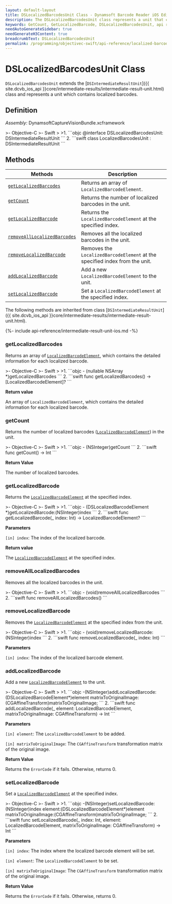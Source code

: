 ```yaml
---
layout: default-layout
title: DSLocalizedBarcodesUnit Class - Dynamsoft Barcode Reader iOS Edition
description: The DSLocalizedBarcodesUnit class represents a unit that contains localized barcodes unit. It inherits from the DSIntermediateResultUnit class.
keywords: GetCount, GetLocalizedBarcode, DSLocalizedBarcodesUnit, api reference
needAutoGenerateSidebar: true
needGenerateH3Content: true
breadcrumbText: DSLocalizedBarcodesUnit
permalink: /programming/objectivec-swift/api-reference/localized-barcodes-unit.html
---
```


# DSLocalizedBarcodesUnit Class

`DSLocalizedBarcodesUnit` extends the [`DSIntermediateResultUnit`]({{ site.dcvb_ios_api }}core/intermediate-results/intermediate-result-unit.html) class and represents a unit which contains localized barcodes.

## Definition

*Assembly:* DynamsoftCaptureVisionBundle.xcframework

<div class="sample-code-prefix"></div>
>- Objective-C
>- Swift
>
>1. 
```objc
@interface DSLocalizedBarcodesUnit: DSIntermediateResultUnit
```
2. 
```swift
class LocalizedBarcodesUnit : DSIntermediateResultUnit
```

## Methods

| Methods | Description |
| ------- | ----------- |
| [`getLocalizedBarcodes`](#getlocalizedbarcodes) | Returns an array of `LocalizedBarcodeElement`. |
| [`getCount`](#getcount) | Returns the number of localized barcodes in the unit. |
| [`getLocalizedBarcode`](#getlocalizedbarcode) | Returns the `LocalizedBarcodeElement` at the specified index. |
| [`removeAllLocalizedBarcodes`](#removealllocalizedbarcodes) | Removes all the localized barcodes in the unit. |
| [`removeLocalizedBarcode`](#removelocalizedbarcode) | Removes the `LocalizedBarcodeElement` at the specified index from the unit. |
| [`addLocalizedBarcode`](#addlocalizedbarcode) | Add a new `LocalizedBarcodeElement` to the unit. |
| [`setLocalizedBarcode`](#setlocalizedbarcode) | Set a `LocalizedBarcodeElement` at the specified index. |

The following methods are inherited from class [`DSIntermediateResultUnit`]({{ site.dcvb_ios_api }}core/intermediate-results/intermediate-result-unit.html).

{%- include api-reference/intermediate-result-unit-ios.md -%}

### getLocalizedBarcodes

Returns an array of [`LocalizedBarcodeElement`](localized-barcode-element.md), which contains the detailed information for each localized barcode.

<div class="sample-code-prefix"></div>
>- Objective-C
>- Swift
>
>1. 
```objc
- (nullable NSArray<DSLocalizedBarcodeElement *> *)getLocalizedBarcodes
```
2. 
```swift
func getLocalizedBarcodes() -> [LocalizedBarcodeElement]?
```

**Return value**

An array of `LocalizedBarcodeElement`, which contains the detailed information for each localized barcode.

### getCount

Returns the number of localized barcodes ([`LocalizedBarcodeElement`](localized-barcode-element.md)) in the unit.

<div class="sample-code-prefix"></div>
>- Objective-C
>- Swift
>
>1. 
```objc
- (NSInteger)getCount
```
2. 
```swift
func getCount() -> Int
```

**Return Value**

The number of localized barcodes.

### getLocalizedBarcode

Returns the [`LocalizedBarcodeElement`](localized-barcode-element.md) at the specified index.

<div class="sample-code-prefix"></div>
>- Objective-C
>- Swift
>
>1. 
```objc
- (DSLocalizedBarcodeElement *)getLocalizedBarcode:(NSInteger)index
```
2. 
```swift
func getLocalizedBarcode(_ index: Int) -> LocalizedBarcodeElement?
```

**Parameters**

`[in] index`: The index of the localized barcode.

**Return value**

The [`LocalizedBarcodeElement`](localized-barcode-element.md) at the specified index.

### removeAllLocalizedBarcodes

Removes all the localized barcodes in the unit.

<div class="sample-code-prefix"></div>
>- Objective-C
>- Swift
>
>1. 
```objc
- (void)removeAllLocalizedBarcodes
```
2. 
```swift
func removeAllLocalizedBarcodes()
```

### removeLocalizedBarcode

Removes the [`LocalizedBarcodeElement`](localized-barcode-element.md) at the specified index from the unit.

<div class="sample-code-prefix"></div>
>- Objective-C
>- Swift
>
>1. 
```objc
- (void)removeLocalizedBarcode:(NSInteger)index
```
2. 
```swift
func removeLocalizedBarcode(_ index: Int)
```

**Parameters**

`[in] index`: The index of the localized barcode element.

### addLocalizedBarcode

Add a new [`LocalizedBarcodeElement`](localized-barcode-element.md) to the unit.

<div class="sample-code-prefix"></div>
>- Objective-C
>- Swift
>
>1. 
```objc
-(NSInteger)addLocalizedBarcode:(DSLocalizedBarcodeElement*)element
          matrixToOriginalImage:(CGAffineTransform)matrixToOriginalImage;
```
2. 
```swift
func addLocalizedBarcode(_ element: LocalizedBarcodeElement, matrixToOriginalImage: CGAffineTransform) -> Int
```

**Parameters**

`[in] element`: The `LocalizedBarcodeElement` to be added.

`[in] matrixToOriginalImage`: The `CGAffineTransform` transformation matrix of the original image.

**Return Value**

Returns the `ErrorCode` if it fails. Otherwise, returns 0.

### setLocalizedBarcode

Set a [`LocalizedBarcodeElement`](localized-barcode-element.md) at the specified index.

<div class="sample-code-prefix"></div>
>- Objective-C
>- Swift
>
>1. 
```objc
-(NSInteger)setLocalizedBarcode:(NSInteger)index
                        element:(DSLocalizedBarcodeElement*)element
          matrixToOriginalImage:(CGAffineTransform)matrixToOriginalImage;
```
2. 
```swift
func setLocalizedBarcode(_ index: Int, element: LocalizedBarcodeElement, matrixToOriginalImage: CGAffineTransform) -> Int
```

**Parameters**

`[in] index`: The index where the localized barcode element will be set.

`[in] element`: The `LocalizedBarcodeElement` to be set.

`[in] matrixToOriginalImage`: The `CGAffineTransform` transformation matrix of the original image.

**Return Value**

Returns the `ErrorCode` if it fails. Otherwise, returns 0.
